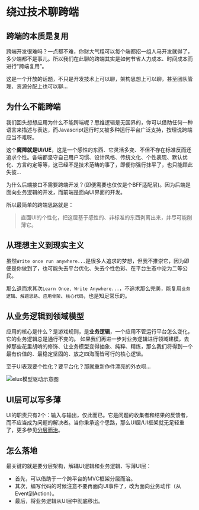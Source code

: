 
# 绕过技术聊跨端

## 跨端的本质是复用

跨端开发很难吗？一点都不难，你财大气粗可以每个端都招一组人马开发就得了，多少端都不是事儿。所以我们在此聊的跨端其实是如何节省人力成本、时间成本而进行“跨端复用”。

这是一个开放的话题，不只是开发技术上可以聊，架构思想上可以聊，甚至团队管理、资源分配上也可以聊...

## 为什么不能跨端

我们回头想想应用为什么不能跨端呢？思维逻辑是无国界的，你可以借助任何一种语言来描述与表达，而Javascript运行时又被多种运行平台广泛支持，按理说跨端应当不难呀。

这个**魔障就是UI/UE**，这是一个感性的东西、它灵活多变、不但不存在标准反而还追求个性。各端都坚守自己用户习惯、设计风格、传统文化、个性表现、默认优化、方言约定等等，这已经不是技术范畴的事了，即便你强行抹平了，也只能顾此失彼...

为什么后端接口不需要跨端开发？(即便需要也仅仅是个BFF适配层)。因为后端是面向业务逻辑的开发，而前端是面向UI界面的开发。

所以最简单的跨端思路就是：

> 直面UI的个性化，把这层基于感性的、非标准的东西剥离出来，并尽可能削薄它。

## 从理想主义到现实主义

虽然`Write once run anywhere...`是很多人追求的梦想，但我不推崇它，因为即便是你做到了，也可能失去平台优化、失去个性色彩、在平台生态中沦为二等公民。

那么退而求其次`Learn Once, Write Anywhere...`，不追求那么完美，能复用`业务逻辑`、`解题思路`、`应用骨架`、`核心代码`，也是知足常乐的。

## 从业务逻辑到领域模型

应用的核心是什么？是游戏规则，是**业务逻辑**，一个应用不管运行平台怎么变化，它的业务逻辑总是通行不变的。
如果我们再进一步对业务逻辑进行领域建模，去掉那些花里胡哨的修饰、让业务模型变得抽象、纯粹、精炼，那么我们将得到一个最有价值的、最稳定坚固的、放之四海而皆可行的核心逻辑。

至于UI表现要个性化？要平台化？那就重新作件漂亮的外衣呗...

![elux模型驱动示意图](/images/model-reusable.svg)

## UI层可以写多薄

UI的职责只有2个：输入与输出，仅此而已。它是问题的收集者和结果的反馈者，而不应当成为问题的解决者。当你秉承这个思路，那么UI层/UI框架就无足轻重了，更多参见[分层而治](/designed/three-layered.html)。

## 怎么落地

最关键的就是要分层架构，解耦UI逻辑和业务逻辑、写薄UI层：

- 首先，可以借助于一个跨平台的MVC框架分层而治。
- 其次，编写代码的时候注意不要再面向UI事件了，改为面向业务动作（从Event到Action）。
- 最后，将业务逻辑从UI层中彻底移出。
